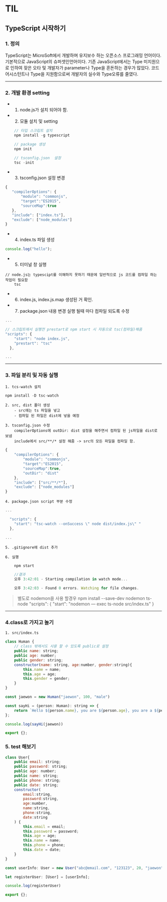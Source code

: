 # TIL

## TypeScript 시작하기

### 1. 정의

TypeScript는 MicroSoft에서 개발하며 유지보수 하는 오픈소스 프로그래밍 언어이다.
기본적으로 JavaScript의 슈퍼셋인언어이다.
기존 JavaScript에서는 Type 미지원으로 인하여 잦은 오타 및 개발자가 parameter나 Type을 혼돈하는 경우가 많았다.
코드 어시스턴트나 Type을 지원함으로써 개발자의 실수와 Type오류를 줄였다.

---

### 2. 개발 환경 setting

- 1. node.js가 설치 되어야 함.

- 2. 모듈 설치 및 setting

```jsx
    // 타입 스크립트 설치
    npm install -g typescript

    // package 생성
    npm init

    // tsconfig.json  설정
    tsc -init
```

- 3.  tsconfig.json 설정 변경

```jsx
{
   "compilerOptions": {
       "module": "commonjs",
       "target":"ES2015",
       "sourceMap":true
   },
   "include": ["index.ts"],
   "exclude": ["node_modules"]
}
```

- 4.  index.ts 파일 생성

```jsx
console.log("hello");
```

- 5.  터미널 창 실행

```jsc
// node.js는 typescipt를 이해하지 못하기 때문에 일반적으로 js 코드를 컴파일 하는 작업이 필요함
    tsc
```

- 6.  index.js, index.js.map 생성된 거 확인.

- 7.  package.json 내용 변경
      실행 될때 마다 컴파일 되도록 수정

```jsx
...

// 스크립트에서 실행전 prestart로 npm start 시 자동으로 tsc(컴파일)해줌
"scripts": {
    "start": "node index.js",
    "prestart": "tsc"
  },

...
```

---

### 3. 파일 분리 및 자동 실행

    1. tcs-watch 설치

```jsx
npm install -D tsc-watch
```

    2. src, dist 폴더 생성
        - src에는 ts 파일을 넣고
        - 컴파일 된 파일은 dist에 넣을 예정

    3. tsconfig.json 수정
        compilerOptions에 outDir: dist 설정을 해주면서 컴파일 된 js파일을 dist로 보냄
        include에서 src/**/* 설정 해줌 -> src의 모든 파일을 컴파일 함.

```jsx
{
    "compilerOptions": {
        "module": "commonjs",
        "target":"ES2015",
        "sourceMap":true,
        "outDir": "dist"
    },
    "include": ["src/**/*"],
    "exclude": ["node_modules"]
}
```

    4. package.json script 부분 수정

```jsx
...

  "scripts": {
    "start": "tsc-watch --onSuccess \" node dist/index.js\" "
  },

...
```

    5. .gitignore에 dist 추가

    6. 실행

```jsx
    npm start

    //결과
    오후 3:42:01 - Starting compilation in watch mode...

    오후 3:42:03 - Found 0 errors. Watching for file changes.
```

> 별도로 nodemon을 사용 할경우
> npm install --save-dev nodemon ts-node
> "scripts": {
> "start": "nodemon — exec ts-node src/index.ts"
> }

---

### 4.class로 가지고 놀기

    1. src/index.ts

```jsx
class Human {
    // class 밖에서도 사용 할 수 있도록 public로 설정
    public name: string;
    public age: number;
    public gender: string;
    constructor(name: string, age:number, gender:string){
        this.name = name;
        this.age = age;
        this.gender = gender;
    }
}

const jaewon = new Human("jaewon", 100, "male")

const sayHi = (person: Human): string => {
    return `Hello ${person.name}, you are ${person.age}, you are a ${person.gender}`
};

console.log(sayHi(jaewon))

export {};
```

### 5. test 해보기

```jsx
class User{
    public email: string;
    public password: string;
    public age: number;
    public name: string;
    public phone: string;
    public date: string;
    constructor(
        email:string,
        password:string,
        age:number,
        name:string,
        phone:string,
        date:string
    ) {
        this.email = email;
        this.password = password;
        this.age = age;
        this.name = name;
        this.phone = phone;
        this.date = date;
    }
}

const userInfo: User = new User("abc@email.com", "123123", 20, "jaewon", "010-1234-1234", "2021-11-26")

let registerUser: [User] = [userInfo];

console.log(registerUser)

export {};
```
